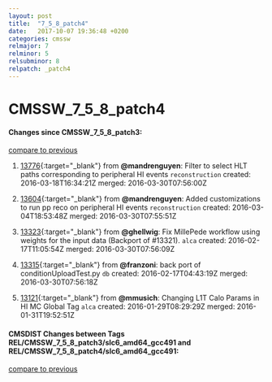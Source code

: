 ```yaml
---
layout: post
title:  "7_5_8_patch4"
date:   2017-10-07 19:36:48 +0200
categories: cmssw
relmajor: 7
relminor: 5
relsubminor: 8
relpatch: _patch4
---
```


# CMSSW_7_5_8_patch4
#### Changes since CMSSW_7_5_8_patch3:

[compare to previous](https://github.com/cms-sw/cmssw/compare/CMSSW_7_5_8_patch3...CMSSW_7_5_8_patch4)



1. [13776](http://github.com/cms-sw/cmssw/pull/13776){:target="_blank"}  from **@mandrenguyen**: Filter to select HLT paths corresponding to peripheral HI events `reconstruction`  created: 2016-03-18T16:34:21Z merged: 2016-03-30T07:56:00Z

1. [13604](http://github.com/cms-sw/cmssw/pull/13604){:target="_blank"}  from **@mandrenguyen**: Added customizations to run pp reco on peripheral HI events `reconstruction`  created: 2016-03-04T18:53:48Z merged: 2016-03-30T07:55:51Z

1. [13323](http://github.com/cms-sw/cmssw/pull/13323){:target="_blank"}  from **@ghellwig**: Fix MillePede workflow using weights for the input data (Backport of #13321). `alca`  created: 2016-02-17T11:05:54Z merged: 2016-03-30T07:56:09Z

1. [13315](http://github.com/cms-sw/cmssw/pull/13315){:target="_blank"}  from **@franzoni**: back port of conditionUploadTest.py `db`  created: 2016-02-17T04:43:19Z merged: 2016-03-30T07:56:18Z

1. [13121](http://github.com/cms-sw/cmssw/pull/13121){:target="_blank"}  from **@mmusich**: Changing L1T Calo Params in HI MC Global Tag `alca`  created: 2016-01-29T08:29:29Z merged: 2016-01-31T19:52:51Z

#### CMSDIST Changes between Tags REL/CMSSW_7_5_8_patch3/slc6_amd64_gcc491 and REL/CMSSW_7_5_8_patch4/slc6_amd64_gcc491:

[compare to previous](https://github.com/cms-sw/cmsdist/compare/REL/CMSSW_7_5_8_patch3/slc6_amd64_gcc491...REL/CMSSW_7_5_8_patch4/slc6_amd64_gcc491)


